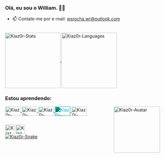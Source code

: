### Olá, eu sou o William. 👋🏽
- 📫 Contate-me por e-mail: wsrocha.wr@outlook.com

<div><br>
    <a href="#">
        <img align="center" alt="Kiaz0r-Stats" title="Estatísticas do GitHub" height="180em"
            src="https://github-readme-stats.vercel.app/api?username=Kiaz0r&show_icons=true&include_all_commits=true&count_private=true&theme=dark" />
    </a>
    <a href="#">
        <img align="center" alt="Kiaz0r-Languages" title="Linguagens mais usadas" height="180em"
            src="https://github-readme-stats.vercel.app/api/top-langs/?username=Kiaz0r&hide=PowerShell&layout=compact&theme=dark" />
    </a>
</div>

### Estou aprendendo:

<div style="display: inline_block">
    <a href="#">
        <img align="center" alt="Kiaz0r-CSS" title="CSS" height="30" width="50"
            src="https://cdn.jsdelivr.net/gh/devicons/devicon/icons/css3/css3-original.svg">
        <img align="center" alt="Kiaz0r-HTML" title="HTML" height="30" width="50"
            src="https://cdn.jsdelivr.net/gh/devicons/devicon/icons/html5/html5-original.svg">
        <img align="center" alt="Kiaz0r-JavaScript" title="JavaScript" height="30" width="50"
            src="https://cdn.jsdelivr.net/gh/devicons/devicon/icons/javascript/javascript-original.svg">
        <img align="center" alt="Kiaz0r-Markdown" title="Markdown" height="30" width="50"
            style="filter: invert(64%) sepia(55%) saturate(6260%) hue-rotate(161deg) brightness(94%) contrast(101%)"
            src="https://cdn.jsdelivr.net/gh/devicons/devicon/icons/markdown/markdown-original.svg">
        <img align="center" alt="Kiaz0r-Python" title="Python" height="30" width="50"
            src="https://cdn.jsdelivr.net/gh/devicons/devicon/icons/python/python-original.svg">
        <img align="right" alt="Kiaz0r-Avatar" title="Avatar de Kiaz0r" height="150" width="150"
            src="https://cdn.discordapp.com/attachments/1103709001797079120/1103709386007912528/Kiaz0r-Avatar-2.png">
    </a>
</div>

##

<div>
    <a href="https://www.instagram.com/kiaz0r/" target="_blank">
        <img align="center" alt="Kiaz0r-Instagram" title="Me siga" height="30"
            src="https://img.shields.io/badge/Instagram-E4405F?style=for-the-badge&logo=instagram&logoColor=white"
            target="_blank"></a>
    <a href="https://www.linkedin.com/in/kiaz0r/" target="_blank">
        <img align="center" alt="Kiaz0r-LinkedIn" title="Conecte-se comigo" height="30"
            src="https://img.shields.io/badge/LinkedIn-0077B5?style=for-the-badge&logo=linkedin&logoColor=white"
            target="_blank"></a>
</div>

<div>
    <a href="#">
        <img align="center" alt="Kiaz0r-Snake" title="Snake Game"
            src="https://github.com/Kiaz0r/Kiaz0r/blob/output/github-contribution-grid-snake.svg">
</div>
